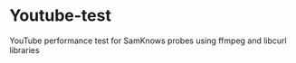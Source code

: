 Youtube-test
============

YouTube performance test for SamKnows probes using ffmpeg and libcurl libraries
